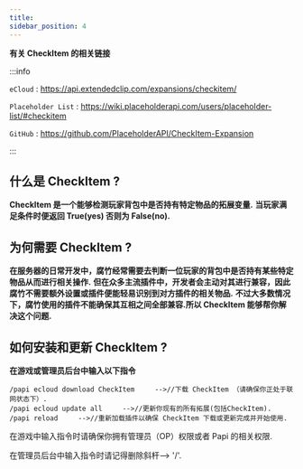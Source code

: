 ```yaml
---
title: 
sidebar_position: 4
---
```



**有关 CheckItem 的相关链接**

:::info

`eCloud` : https://api.extendedclip.com/expansions/checkitem/

`Placeholder List` : https://wiki.placeholderapi.com/users/placeholder-list/#checkitem

`GitHub` : https://github.com/PlaceholderAPI/CheckItem-Expansion

:::

## 什么是 CheckItem ?
**CheckItem 是一个能够检测玩家背包中是否持有特定物品的拓展变量.**
**当玩家满足条件时便返回 True(yes) 否则为 False(no).**

## 为何需要 CheckItem ?
**在服务器的日常开发中，腐竹经常需要去判断一位玩家的背包中是否持有某些特定物品从而进行相关操作.**
**但在众多主流插件中，开发者会主动对其进行兼容，因此腐竹不需要额外设置或插件便能轻易识别到对方插件的相关物品.**
**不过大多数情况下，腐竹使用的插件不能确保其互相之间全部兼容.所以 CheckItem 能够帮你解决这个问题.**

## 如何安装和更新 CheckItem ?
**在游戏或管理员后台中输入以下指令**
```
/papi ecloud download CheckItem     -->//下载 CheckItem （请确保你正处于联网状态下）.
/papi ecloud update all     -->//更新你现有的所有拓展(包括CheckItem).
/papi reload     -->//重新加载插件以确保 CheckItem 下载或更新完成并开始使用.
```
在游戏中输入指令时请确保你拥有管理员（OP）权限或者 Papi 的相关权限.

在管理员后台中输入指令时请记得删除斜杆--> '/'.
